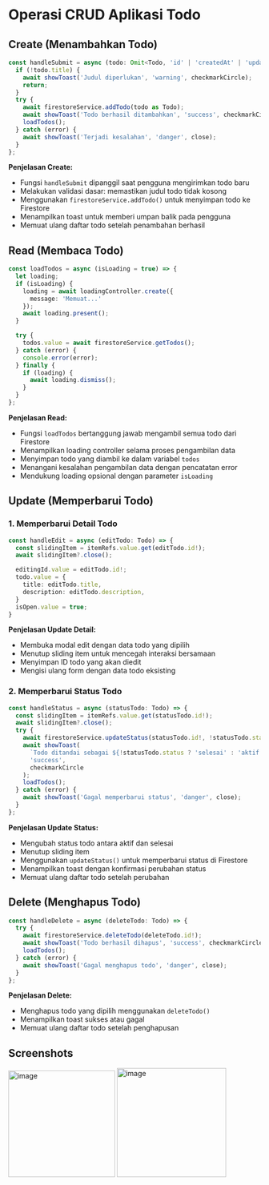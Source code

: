 # Operasi CRUD Aplikasi Todo

## Create (Menambahkan Todo)
```typescript
const handleSubmit = async (todo: Omit<Todo, 'id' | 'createdAt' | 'updatedAt' | 'status'>) => {
  if (!todo.title) {
    await showToast('Judul diperlukan', 'warning', checkmarkCircle);
    return;
  }
  try {
    await firestoreService.addTodo(todo as Todo);
    await showToast('Todo berhasil ditambahkan', 'success', checkmarkCircle);
    loadTodos();
  } catch (error) {
    await showToast('Terjadi kesalahan', 'danger', close);
  }
};
```

**Penjelasan Create:**
- Fungsi `handleSubmit` dipanggil saat pengguna mengirimkan todo baru
- Melakukan validasi dasar: memastikan judul todo tidak kosong
- Menggunakan `firestoreService.addTodo()` untuk menyimpan todo ke Firestore
- Menampilkan toast untuk memberi umpan balik pada pengguna
- Memuat ulang daftar todo setelah penambahan berhasil

## Read (Membaca Todo)
```typescript
const loadTodos = async (isLoading = true) => {
  let loading;
  if (isLoading) {
    loading = await loadingController.create({
      message: 'Memuat...'
    });
    await loading.present();
  }

  try {
    todos.value = await firestoreService.getTodos();
  } catch (error) {
    console.error(error);
  } finally {
    if (loading) {
      await loading.dismiss();
    }
  }
};
```

**Penjelasan Read:**
- Fungsi `loadTodos` bertanggung jawab mengambil semua todo dari Firestore
- Menampilkan loading controller selama proses pengambilan data
- Menyimpan todo yang diambil ke dalam variabel `todos`
- Menangani kesalahan pengambilan data dengan pencatatan error
- Mendukung loading opsional dengan parameter `isLoading`

## Update (Memperbarui Todo)
### 1. Memperbarui Detail Todo
```typescript
const handleEdit = async (editTodo: Todo) => {
  const slidingItem = itemRefs.value.get(editTodo.id!);
  await slidingItem?.close();

  editingId.value = editTodo.id!;
  todo.value = {
    title: editTodo.title,
    description: editTodo.description,
  }
  isOpen.value = true;
}
```

**Penjelasan Update Detail:**
- Membuka modal edit dengan data todo yang dipilih
- Menutup sliding item untuk mencegah interaksi bersamaan
- Menyimpan ID todo yang akan diedit
- Mengisi ulang form dengan data todo eksisting

### 2. Memperbarui Status Todo
```typescript
const handleStatus = async (statusTodo: Todo) => {
  const slidingItem = itemRefs.value.get(statusTodo.id!);
  await slidingItem?.close();
  try {
    await firestoreService.updateStatus(statusTodo.id!, !statusTodo.status);
    await showToast(
      `Todo ditandai sebagai ${!statusTodo.status ? 'selesai' : 'aktif'}`,
      'success',
      checkmarkCircle
    );
    loadTodos();
  } catch (error) {
    await showToast('Gagal memperbarui status', 'danger', close);
  }
};
```

**Penjelasan Update Status:**
- Mengubah status todo antara aktif dan selesai
- Menutup sliding item
- Menggunakan `updateStatus()` untuk memperbarui status di Firestore
- Menampilkan toast dengan konfirmasi perubahan status
- Memuat ulang daftar todo setelah perubahan

## Delete (Menghapus Todo)
```typescript
const handleDelete = async (deleteTodo: Todo) => {
  try {
    await firestoreService.deleteTodo(deleteTodo.id!);
    await showToast('Todo berhasil dihapus', 'success', checkmarkCircle);
    loadTodos();
  } catch (error) {
    await showToast('Gagal menghapus todo', 'danger', close);
  }
};
```

**Penjelasan Delete:**
- Menghapus todo yang dipilih menggunakan `deleteTodo()`
- Menampilkan toast sukses atau gagal
- Memuat ulang daftar todo setelah penghapusan

## Screenshots
<img width="213" alt="image" src="https://github.com/user-attachments/assets/fb032000-e0b2-4d08-b60d-8022209d56b4">
<img width="218" alt="image" src="https://github.com/user-attachments/assets/9c0ef692-320a-4c43-ad25-8121a65f7380">

